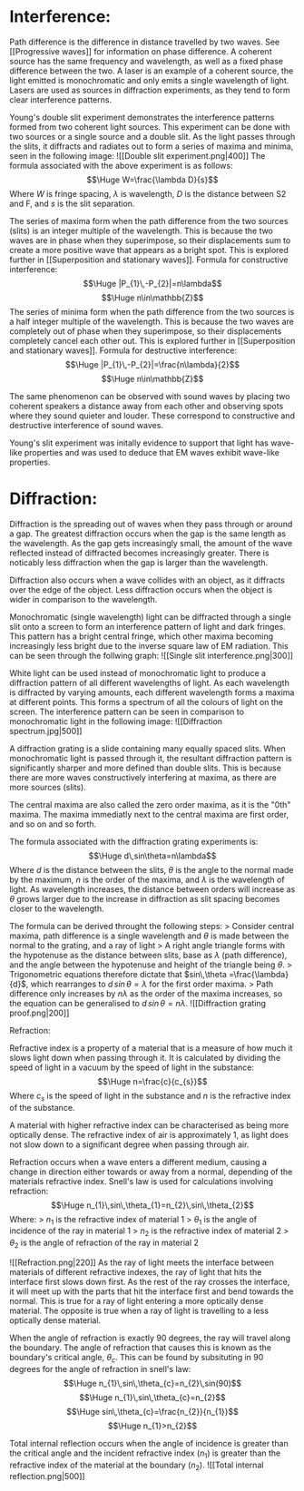 # Interference:

Path difference is the difference in distance travelled by two waves. See [[Progressive waves]] for information on phase difference. A coherent source has the same frequency and wavelength, as well as a fixed phase difference between the two. A laser is an example of a coherent source, the light emitted is monochromatic and only emits a single wavelength of light. Lasers are used as sources in diffraction experiments, as they tend to form clear interference patterns.

Young's double slit experiment demonstrates the interference patterns formed from two coherent light sources. This experiment can be done with two sources or a single source and a double slit. As the light passes through the slits, it diffracts and radiates out to form a series of maxima and minima, seen in the following image:
![[Double slit experiment.png|400]]
The formula associated with the above experiment is as follows:
$$\Huge W=\frac{\lambda D}{s}$$
Where $W$ is fringe spacing, $\lambda$ is wavelength, $D$ is the distance between S2 and F, and $s$ is the slit separation.

The series of maxima form when the path difference from the two sources (slits) is an integer multiple of the wavelength. This is because the two waves are in phase when they superimpose, so their displacements sum to create a more positive wave that appears as a bright spot. This is explored further in [[Superposition and stationary waves]]. Formula for constructive interference:
$$\Huge |P_{1}\,-P_{2}|=n\lambda$$
$$\Huge n\in\mathbb{Z}$$
The series of minima form when the path difference from the two sources is a half integer multiple of the wavelength. This is because the two waves are completely out of phase when they superimpose, so their displacements completely cancel each other out. This is explored further in [[Superposition and stationary waves]]. Formula for destructive interference:
$$\Huge |P_{1}\,-P_{2}|=\frac{n\lambda}{2}$$
$$\Huge n\in\mathbb{Z}$$


The same phenomenon can be observed with sound waves by placing two coherent speakers a distance away from each other and observing spots where they sound quieter and louder. These correspond to constructive and destructive interference of sound waves.

Young's slit experiment was initally evidence to support that light has wave-like properties and was used to deduce that EM waves exhibit wave-like properties.

# Diffraction:

Diffraction is the spreading out of waves when they pass through or around a gap. The greatest diffraction occurs when the gap is the same length as the wavelength. As the gap gets increasingly small, the amount of the wave reflected instead of diffracted becomes increasingly greater. There is noticably less diffraction when the gap is larger than the wavelength.

Diffraction also occurs when a wave collides with an object, as it diffracts over the edge of the object. Less diffraction occurs when the object is wider in comparison to the wavelength.

Monochromatic (single wavelength) light can be diffracted through a single slit onto a screen to form an interference pattern of light and dark fringes. This pattern has a bright central fringe, which other maxima becoming increasingly less bright due to the inverse square law of EM radiation. This can be seen through the follwing graph:
![[Single slit interference.png|300]]

White light can be used instead of monochromatic light to produce a diffraction pattern of all different wavelengths of light. As each wavelength is diffracted by varying amounts, each different wavelength forms a maxima at different points. This forms a spectrum of all the colours of light on the screen. The interference pattern can be seen in comparison to monochromatic light in the following image:
![[Diffraction spectrum.jpg|500]]

A diffraction grating is a slide containing many equally spaced slits. When monochromatic light is passed through it, the resultant diffraction pattern is significantly sharper and more defined than double slits. This is because there are more waves constructively interfering at maxima, as there are more sources (slits).

The central maxima are also called the zero order maxima, as it is the "0th" maxima. The maxima immediatly next to the central maxima are first order, and so on and so forth. 

The formula associated with the diffraction grating experiments is:
$$\Huge d\,sin\theta=n\lambda$$
Where $d$ is the distance between the slits, $\theta$ is the angle to the normal made by the maximum, $n$ is the order of the maxima, and $\lambda$ is the wavelength of light. As wavelength increases, the distance between orders will increase as $\theta$ grows larger due to the increase in diffraction as slit spacing becomes closer to the wavelength.

The formula can be derived throught the following steps:
\> Consider central maxima, path difference is a single wavelength and $\theta$ is made between the normal to the grating, and a ray of light
\> A right angle triangle forms with the hypotenuse as the distance between slits, base as $\lambda$ (path difference), and the angle between the hypotenuse and height of the triangle being $\theta$.
\> Trigonometric equations therefore dictate that $sin\,\theta =\frac{\lambda}{d}$, which rearranges to $d\,sin\,\theta =\lambda$ for the first order maxima.
\> Path difference only increases by $n\lambda$ as the order of the maxima increases, so the equation can be generalised to $d\,sin\,\theta =n\lambda$.
![[Diffraction grating proof.png|200]]


Refraction:

Refractive index is a property of a material that is a measure of how much it slows light down when passing through it. It is calculated by dividing the speed of light in a vacuum by the speed of light in the substance:
$$\Huge n=\frac{c}{c_{s}}$$
Where $c_{s}$ is the speed of light in the substance and $n$ is the refractive index of the substance.

A material with higher refractive index can be characterised as being more optically dense. The refractive index of air is approximately 1, as light does not slow down to a significant degree when passing through air.

Refraction occurs when a wave enters a different medium, causing a change in direction either towards or away from a normal, depending of the materials refractive index. Snell's law is used for calculations involving refraction:
$$\Huge n_{1}\,sin\,\theta_{1}=n_{2}\,sin\,\theta_{2}$$
Where:
\> $n_{1}$ is the refractive index of material 1
\> $\theta_{1}$ is the angle of incidence of the ray in material 1
\> $n_{2}$ is the refractive index of material 2
\> $\theta_{2}$ is the angle of refraction of the ray in material 2

![[Refraction.png|220]]
As the ray of light meets the interface between materials of different refractive indexes, the ray of light that hits the interface first slows down first. As the rest of the ray crosses the interface, it will meet up with the parts that hit the interface first and bend towards the normal. This is true for a ray of light entering a more optically dense material. The opposite is true when a ray of light is travelling to a less optically dense material.

When the angle of refraction is exactly 90 degrees, the ray will travel along the boundary. The angle of refraction that causes this is known as the boundary's critical angle, $\theta_{c}$. This can be found by subsituting in 90 degrees for the angle of refraction in snell's law:
$$\Huge n_{1}\,sin\,\theta_{c}=n_{2}\,sin(90)$$
$$\Huge n_{1}\,sin\,\theta_{c}=n_{2}$$
$$\Huge sin\,\theta_{c}=\frac{n_{2}}{n_{1}}$$
$$\Huge n_{1}>n_{2}$$

Total internal reflection occurs when the angle of incidence is greater than the critical angle and the incident refractive index ($n_{1}$) is greater than the refractive index of the material at the boundary ($n_{2}$).
![[Total internal reflection.png|500]]
